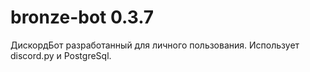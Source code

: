 # bronze-bot 0.3.7
ДискордБот разработанный для личного пользования. Использует discord.py и PostgreSql.
